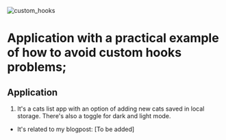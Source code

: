 
![custom_hooks](https://github.com/user-attachments/assets/a45d9398-f296-4c53-8508-f32a6cf35f3e)


# Application with a practical example of how to avoid custom hooks problems;

## Application

1. It's a cats list app with an option of adding new cats saved in local storage. There's also a toggle for dark and light mode.

- It's related to my blogpost: [To be added]
